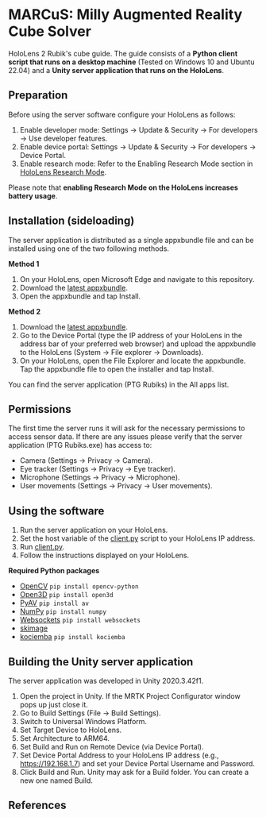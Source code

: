# MARCuS: Milly Augmented Reality Cube Solver

HoloLens 2 Rubik's cube guide.
The guide consists of a **Python client script that runs on a desktop machine** (Tested on Windows 10 and Ubuntu 22.04) and a **Unity server application that runs on the HoloLens**.

## Preparation

Before using the server software configure your HoloLens as follows:

1. Enable developer mode: Settings -> Update & Security -> For developers -> Use developer features.
2. Enable device portal: Settings -> Update & Security -> For developers -> Device Portal.
3. Enable research mode: Refer to the Enabling Research Mode section in [HoloLens Research Mode](https://docs.microsoft.com/en-us/windows/mixed-reality/develop/advanced-concepts/research-mode).

Please note that **enabling Research Mode on the HoloLens increases battery usage**.

## Installation (sideloading)

The server application is distributed as a single appxbundle file and can be installed using one of the two following methods.

**Method 1**

1. On your HoloLens, open Microsoft Edge and navigate to this repository.
2. Download the [latest appxbundle](https://github.com/jdibenes/marcus/releases).
3. Open the appxbundle and tap Install.

**Method 2**

1. Download the [latest appxbundle](https://github.com/jdibenes/marcus/releases).
2. Go to the Device Portal (type the IP address of your HoloLens in the address bar of your preferred web browser) and upload the appxbundle to the HoloLens (System -> File explorer -> Downloads).
3. On your HoloLens, open the File Explorer and locate the appxbundle. Tap the appxbundle file to open the installer and tap Install.

You can find the server application (PTG Rubiks) in the All apps list.

## Permissions

The first time the server runs it will ask for the necessary permissions to access sensor data. If there are any issues please verify that the server application (PTG Rubiks.exe) has access to:

- Camera (Settings -> Privacy -> Camera).
- Eye tracker (Settings -> Privacy -> Eye tracker).
- Microphone (Settings -> Privacy -> Microphone).
- User movements (Settings -> Privacy -> User movements).

## Using the software

1. Run the server application on your HoloLens.
2. Set the host variable of the [client.py](https://github.com/jdibenes/marcus/blob/main/guide/client.py) script to your HoloLens IP address.
3. Run [client.py](https://github.com/jdibenes/marcus/blob/main/guide/client.py).
4. Follow the instructions displayed on your HoloLens.

**Required Python packages**

- [OpenCV](https://github.com/opencv/opencv-python) `pip install opencv-python`
- [Open3D](http://www.open3d.org/) `pip install open3d`
- [PyAV](https://github.com/PyAV-Org/PyAV) `pip install av`
- [NumPy](https://numpy.org/) `pip install numpy`
- [Websockets](https://github.com/aaugustin/websockets) `pip install websockets`
- [skimage](https://scikit-image.org/docs/stable/install.html)
- [kociemba](https://github.com/muodov/kociemba) `pip install kociemba`

## Building the Unity server application

The server application was developed in Unity 2020.3.42f1.

1. Open the project in Unity. If the MRTK Project Configurator window pops up just close it.
2. Go to Build Settings (File -> Build Settings).
3. Switch to Universal Windows Platform.
4. Set Target Device to HoloLens.
5. Set Architecture to ARM64.
6. Set Build and Run on Remote Device (via Device Portal).
7. Set Device Portal Address to your HoloLens IP address (e.g., https://192.168.1.7) and set your Device Portal Username and Password.
8. Click Build and Run. Unity may ask for a Build folder. You can create a new one named Build.

## References
